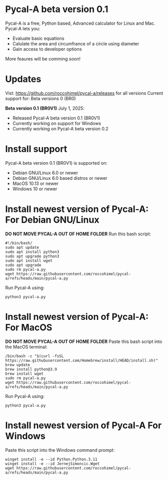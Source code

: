 # Pycal-A beta version 0.1
Pycal-A is a free, Python based, Advanced calculator for Linux and Mac. Pycal-A lets you:
- Evaluate basic equations
- Calulate the area and circumfrance of a circle using diameter
- Gain access to developer options

More feaures will be comming soon!
# Updates
Vist: https://github.com/roccohimel/pycal-a/releases   for all versions
Current support for: Beta versions 0 (BR0)

**Beta version 0.1 (BR0V1)**
July 1, 2025:
  - Released Pycal-A beta version 0.1 (BR0V1)
  - Currently working on support for Windows
  - Currently working on Pycal-A beta version 0.2

# Install support
Pycal-A beta version 0.1 (BR0V1) is supported on:
- Debian GNU/Linux 6.0 or newer
- Debian GNU/Linux 6.0 based distros or newer
- MacOS 10.13 or newer
- Windows 10 or newer
# Install newest version of Pycal-A: For Debian GNU/Linux
**DO NOT MOVE PYCAL-A OUT OF HOME FOLDER**
Run this bash script:
```
#!/bin/bash/
sudo apt update
sudo apt install python3
sudo apt upgrade python3
sudo apt install wget
sudo apt upgrade 
sudo rm pycal-a.py
wget https://raw.githubusercontent.com/roccohimel/pycal-a/refs/heads/main/pycal-a.py
```
Run Pycal-A using:
```
python3 pycal-a.py
```
# Install newest version of Pycal-A: For MacOS
**DO NOT MOVE PYCAL-A OUT OF HOME FOLDER**
Paste this bash script into the MacOS terminal:
```
/bin/bash -c "$(curl -fsSL https://raw.githubusercontent.com/Homebrew/install/HEAD/install.sh)"
brew update
brew install python@3.9
brew install wget
sudo rm pycal-a.py
wget https://raw.githubusercontent.com/roccohimel/pycal-a/refs/heads/main/pycal-a.py
```
Run Pycal-A using:
```
python3 pycal-a.py
```
# Install newest version of Pycal-A For Windows
Paste this script into the Windows command prompt:
```
winget install -e --id Python.Python.3.11
winget install -e --id JernejSimoncic.Wget
wget https://raw.githubusercontent.com/roccohimel/pycal-a/refs/heads/main/pycal-a.py
```
